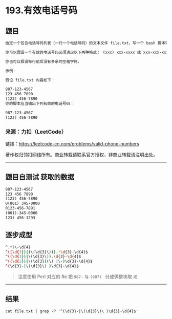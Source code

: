 # 193.有效电话号码

## 题目

```txt
给定一个包含电话号码列表（一行一个电话号码）的文本文件 file.txt，写一个 bash 脚本输出所有有效的电话号码。

你可以假设一个有效的电话号码必须满足以下两种格式： (xxx) xxx-xxxx 或 xxx-xxx-xxxx。（x 表示一个数字）

你也可以假设每行前后没有多余的空格字符。

示例:

假设 file.txt 内容如下：

987-123-4567
123 456 7890
(123) 456-7890
你的脚本应当输出下列有效的电话号码：

987-123-4567
(123) 456-7890
```

### 来源：力扣（LeetCode）
链接：<https://leetcode-cn.com/problems/valid-phone-numbers>

著作权归领扣网络所有。商业转载请联系官方授权，非商业转载请注明出处。

--------------

## 题目自测试 获取的数据

```txt
987-123-4567
123 456 7890
(123) 456-7890  
0(001) 345-0000 
0123-456-7891 
(001)-345-0000 
123) 456-1293
```

## 逐步成型

```sh
^.*?\-\d{4}
^((\d{3})|(\(\d{3}\))).*\d{3}-\d{4}$
^((\d{3})|\(\d{3}\)).\d{3}-\d{4}$
^((\d{3})|\(\d{3})(\) |\-)\d{3}-\d{4}$
^(\d{3}-|\(\d{3}\) )\d{3}-\d{4}$
```

> 注意使用 Perl 对应的 Re
> 把 `987-` 与 `(987) ` 分成俩整块取 `或`

---------------

## 结果


`cat file.txt | grep -P '^(\d{3}-|\(\d{3}\)\ )\d{3}-\d{4}$' `
